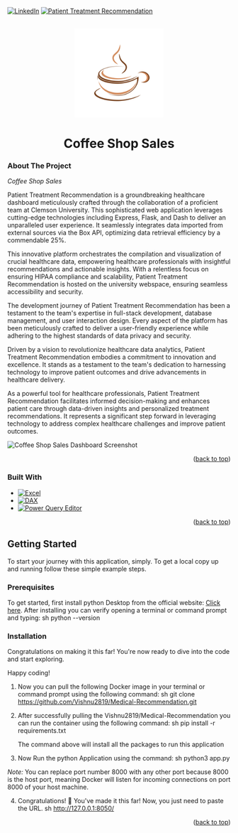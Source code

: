 <!-- PROJECT SHIELDS -->
<a name="readme-top"></a>
<!--
*** I'm using markdown "reference style" links for readability.
*** Reference links are enclosed in brackets [ ] instead of parentheses ( ).
*** See the bottom of this document for the declaration of the reference variables
*** for contributors-url, forks-url, etc. This is an optional, concise syntax you may use.
*** https://www.markdownguide.org/basic-syntax/#reference-style-links
-->

[![LinkedIn](https://img.shields.io/badge/LinkedIn-blue?style=for-the-badge&logo=linkedin)](https://www.linkedin.com/in/adithya-vulli-775327201/)
[![Patient Treatment Recommendation](https://img.shields.io/badge/Coffee_Shop_Sales-green?style=for-the-badge&logoColor=white)](https://github.com/adityavulli/Coffee_Shop_Sales_Dashboard)



<!-- PROJECT LOGO -->
<br />
<div align="center">
  <a href="#" target="_blank">
    <img src="https://github.com/adityavulli/Coffee_Shop_Sales_Dashboard/blob/main/assets/logo.png" width="200" height="200">
  </a>

  <h1 align="center">Coffee Shop Sales</h1>
</div>



<!-- ABOUT THE PROJECT -->
### About The Project
*Coffee Shop Sales*

Patient Treatment Recommendation is a groundbreaking healthcare dashboard meticulously crafted through the collaboration of a proficient team at Clemson University. This sophisticated web application leverages cutting-edge technologies including Express, Flask, and Dash to deliver an unparalleled user experience. It seamlessly integrates data imported from external sources via the Box API, optimizing data retrieval efficiency by a commendable 25%.

This innovative platform orchestrates the compilation and visualization of crucial healthcare data, empowering healthcare professionals with insightful recommendations and actionable insights. With a relentless focus on ensuring HIPAA compliance and scalability, Patient Treatment Recommendation is hosted on the university webspace, ensuring seamless accessibility and security.

The development journey of Patient Treatment Recommendation has been a testament to the team's expertise in full-stack development, database management, and user interaction design. Every aspect of the platform has been meticulously crafted to deliver a user-friendly experience while adhering to the highest standards of data privacy and security.

Driven by a vision to revolutionize healthcare data analytics, Patient Treatment Recommendation embodies a commitment to innovation and excellence. It stands as a testament to the team's dedication to harnessing technology to improve patient outcomes and drive advancements in healthcare delivery.

As a powerful tool for healthcare professionals, Patient Treatment Recommendation facilitates informed decision-making and enhances patient care through data-driven insights and personalized treatment recommendations. It represents a significant step forward in leveraging technology to address complex healthcare challenges and improve patient outcomes.

![Coffee Shop Sales Dashboard Screenshot](https://github.com/adityavulli/Coffee_Shop_Sales_Dashboard/assets/99896700/c31581bb-e3db-4d80-9911-255da7c2bd51)


<p align="right">(<a href="#readme-top">back to top</a>)</p>



### Built With

* [![Excel](https://img.shields.io/badge/Excel-217346?style=for-the-badge&logo=microsoft-excel&logoColor=white)](https://www.microsoft.com/en-us/microsoft-365/excel)
* [![DAX](https://img.shields.io/badge/DAX-FFB900?style=for-the-badge&logo=power-bi&logoColor=white)](https://docs.microsoft.com/en-us/dax/)
* [![Power Query Editor](https://img.shields.io/badge/Power%20Query%20Editor-3955A3?style=for-the-badge&logo=power-bi&logoColor=white)](https://docs.microsoft.com/en-us/power-query/)









<p align="right">(<a href="#readme-top">back to top</a>)</p>



<!-- GETTING STARTED -->
## Getting Started

To start your journey with this application, simply.
To get a local copy up and running follow these simple example steps.

### Prerequisites

To get started, first install python Desktop from the official website: <a href="https://www.python.org/downloads/">Click here</a>.
After installing you can verify opening a terminal or command prompt and typing:
sh
python --version



### Installation

Congratulations on making it this far! You're now ready to dive into the code and start exploring.<br/>

Happy coding!

1. Now you can pull the following Docker image in your terminal or command prompt using the following command:
   sh
   git clone https://github.com/Vishnu2819/Medical-Recommendation.git
   
2. After successfully pulling the Vishnu2819/Medical-Recommendation you can run the container using the following command:
   sh
   pip install -r requirements.txt
   
   The command above will install all the packages to run this application
3. Now Run the python Application using the command:
    sh
   python3 app.py
   


*Note:* You can replace port number 8000 with any other port because 8000 is the host port, meaning Docker will listen for incoming connections on port 8000 of your host machine.

4. Congratulations! 🎉 You've made it this far! Now, you just need to paste the URL.
   sh
     http://127.0.0.1:8050/
   

<p align="right">(<a href="#readme-top">back to top</a>)</p>





<!-- MARKDOWN LINKS & IMAGES -->
<!-- https://www.markdownguide.org/basic-syntax/#reference-style-links -->
[contributors-shield]: https://img.shields.io/github/contributors/othneildrew/Best-README-Template.svg?style=for-the-badge
[contributors-url]: https://github.com/othneildrew/Best-README-Template/graphs/contributors
[forks-shield]: https://img.shields.io/github/forks/othneildrew/Best-README-Template.svg?style=for-the-badge
[forks-url]: https://github.com/othneildrew/Best-README-Template/network/members
[stars-shield]: https://img.shields.io/github/stars/othneildrew/Best-README-Template.svg?style=for-the-badge
[stars-url]: https://github.com/othneildrew/Best-README-Template/stargazers
[issues-shield]: https://img.shields.io/github/issues/othneildrew/Best-README-Template.svg?style=for-the-badge
[issues-url]: https://github.com/othneildrew/Best-README-Template/issues
[license-shield]: https://img.shields.io/github/license/othneildrew/Best-README-Template.svg?style=for-the-badge
[license-url]: https://github.com/othneildrew/Best-README-Template/blob/master/LICENSE.txt
[linkedin-shield]: https://img.shields.io/badge/-LinkedIn-black.svg?style=for-the-badge&logo=linkedin&colorB=555
[linkedin-url]: https://linkedin.com/in/othneildrew
[product-screenshot]: images/screenshot.png
[Next.js]: https://img.shields.io/badge/next.js-000000?style=for-the-badge&logo=nextdotjs&logoColor=white
[Next-url]: https://nextjs.org/
[React.js]: https://img.shields.io/badge/React-20232A?style=for-the-badge&logo=react&logoColor=61DAFB
[React-url]: https://reactjs.org/
[Vue.js]: https://img.shields.io/badge/Vue.js-35495E?style=for-the-badge&logo=vuedotjs&logoColor=4FC08D
[Vue-url]: https://vuejs.org/
[Angular.io]: https://img.shields.io/badge/Angular-DD0031?style=for-the-badge&logo=angular&logoColor=white
[Angular-url]: https://angular.io/
[Svelte.dev]: https://img.shields.io/badge/Svelte-4A4A55?style=for-the-badge&logo=svelte&logoColor=FF3E00
[Svelte-url]: https://svelte.dev/
[Laravel.com]: https://img.shields.io/badge/Laravel-FF2D20?style=for-the-badge&logo=laravel&logoColor=white
[Laravel-url]: https://laravel.com
[Bootstrap.com]: https://img.shields.io/badge/Bootstrap-563D7C?style=for-the-badge&logo=bootstrap&logoColor=white
[Bootstrap-url]: https://getbootstrap.com
[JQuery.com]: https://img.shields.io/badge/jQuery-0769AD?style=for-the-badge&logo=jquery&logoColor=white
[JQuery-url]: https://jquery.com
